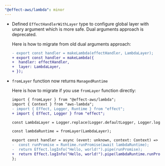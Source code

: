 ```yaml
---
"@effect-aws/lambda": minor
---
```


- Defined `EffectHandlerWithLayer` type to configure global layer with unary argument which is more safe. Dual arguments approach is deprecated.

  Here is how to migrate from old dual arguments approach:

  ```diff
  - export const handler = makeLambda(effectHandler, LambdaLayer);
  + export const handler = makeLambda({
  +  handler: effectHandler,
  +  layer: LambdaLayer,
  + });
  ```

- `fromLayer` function now returns `ManagedRuntime`

  Here is how to migrate if you use `fromLayer` function directly:

  ```diff
  import { fromLayer } from "@effect-aws/lambda";
  import { Context } from "aws-lambda";
  - import { Effect, Logger, Runtime } from "effect";
  + import { Effect, Logger } from "effect";

  const LambdaLayer = Logger.replace(Logger.defaultLogger, Logger.logfmtLogger);

  const lambdaRuntime = fromLayer(LambdaLayer);

  export const handler = async (event: unknown, context: Context) => {
  -  const runPromise = Runtime.runPromise(await lambdaRuntime);
  -  return Effect.logInfo("Hello, world!").pipe(runPromise);
  +  return Effect.logInfo("Hello, world!").pipe(lambdaRuntime.runPromise);
  };
  ```
